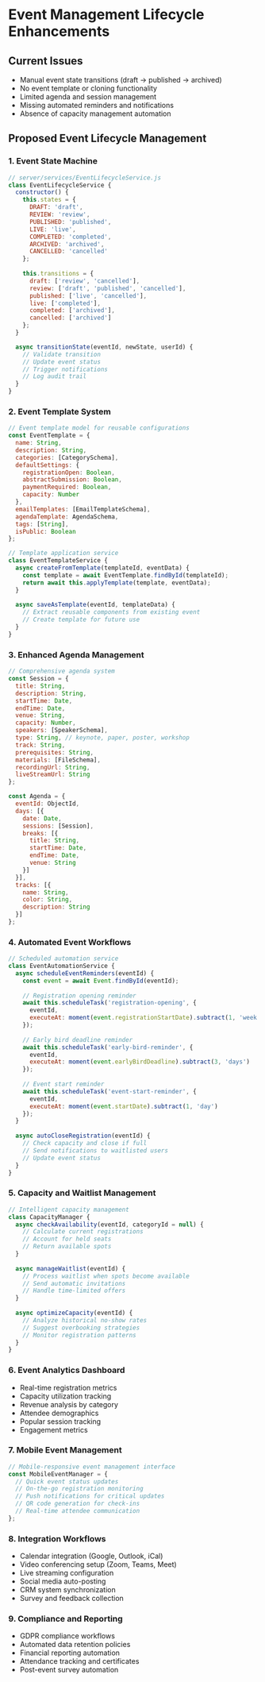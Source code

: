 # Event Management Lifecycle Enhancements

## Current Issues
- Manual event state transitions (draft → published → archived)
- No event template or cloning functionality
- Limited agenda and session management
- Missing automated reminders and notifications
- Absence of capacity management automation

## Proposed Event Lifecycle Management

### 1. Event State Machine
```javascript
// server/services/EventLifecycleService.js
class EventLifecycleService {
  constructor() {
    this.states = {
      DRAFT: 'draft',
      REVIEW: 'review', 
      PUBLISHED: 'published',
      LIVE: 'live',
      COMPLETED: 'completed',
      ARCHIVED: 'archived',
      CANCELLED: 'cancelled'
    };
    
    this.transitions = {
      draft: ['review', 'cancelled'],
      review: ['draft', 'published', 'cancelled'],
      published: ['live', 'cancelled'],
      live: ['completed'],
      completed: ['archived'],
      cancelled: ['archived']
    };
  }

  async transitionState(eventId, newState, userId) {
    // Validate transition
    // Update event status
    // Trigger notifications
    // Log audit trail
  }
}
```

### 2. Event Template System
```javascript
// Event template model for reusable configurations
const EventTemplate = {
  name: String,
  description: String,
  categories: [CategorySchema],
  defaultSettings: {
    registrationOpen: Boolean,
    abstractSubmission: Boolean,
    paymentRequired: Boolean,
    capacity: Number
  },
  emailTemplates: [EmailTemplateSchema],
  agendaTemplate: AgendaSchema,
  tags: [String],
  isPublic: Boolean
};

// Template application service
class EventTemplateService {
  async createFromTemplate(templateId, eventData) {
    const template = await EventTemplate.findById(templateId);
    return await this.applyTemplate(template, eventData);
  }
  
  async saveAsTemplate(eventId, templateData) {
    // Extract reusable components from existing event
    // Create template for future use
  }
}
```

### 3. Enhanced Agenda Management
```javascript
// Comprehensive agenda system
const Session = {
  title: String,
  description: String,
  startTime: Date,
  endTime: Date,
  venue: String,
  capacity: Number,
  speakers: [SpeakerSchema],
  type: String, // keynote, paper, poster, workshop
  track: String,
  prerequisites: String,
  materials: [FileSchema],
  recordingUrl: String,
  liveStreamUrl: String
};

const Agenda = {
  eventId: ObjectId,
  days: [{
    date: Date,
    sessions: [Session],
    breaks: [{
      title: String,
      startTime: Date,
      endTime: Date,
      venue: String
    }]
  }],
  tracks: [{
    name: String,
    color: String,
    description: String
  }]
};
```

### 4. Automated Event Workflows
```javascript
// Scheduled automation service
class EventAutomationService {
  async scheduleEventReminders(eventId) {
    const event = await Event.findById(eventId);
    
    // Registration opening reminder
    await this.scheduleTask('registration-opening', {
      eventId,
      executeAt: moment(event.registrationStartDate).subtract(1, 'week')
    });
    
    // Early bird deadline reminder
    await this.scheduleTask('early-bird-reminder', {
      eventId,
      executeAt: moment(event.earlyBirdDeadline).subtract(3, 'days')
    });
    
    // Event start reminder
    await this.scheduleTask('event-start-reminder', {
      eventId,
      executeAt: moment(event.startDate).subtract(1, 'day')
    });
  }
  
  async autoCloseRegistration(eventId) {
    // Check capacity and close if full
    // Send notifications to waitlisted users
    // Update event status
  }
}
```

### 5. Capacity and Waitlist Management
```javascript
// Intelligent capacity management
class CapacityManager {
  async checkAvailability(eventId, categoryId = null) {
    // Calculate current registrations
    // Account for held seats
    // Return available spots
  }
  
  async manageWaitlist(eventId) {
    // Process waitlist when spots become available
    // Send automatic invitations
    // Handle time-limited offers
  }
  
  async optimizeCapacity(eventId) {
    // Analyze historical no-show rates
    // Suggest overbooking strategies
    // Monitor registration patterns
  }
}
```

### 6. Event Analytics Dashboard
- Real-time registration metrics
- Capacity utilization tracking
- Revenue analysis by category
- Attendee demographics
- Popular session tracking
- Engagement metrics

### 7. Mobile Event Management
```javascript
// Mobile-responsive event management interface
const MobileEventManager = {
  // Quick event status updates
  // On-the-go registration monitoring
  // Push notifications for critical updates
  // QR code generation for check-ins
  // Real-time attendee communication
};
```

### 8. Integration Workflows
- Calendar integration (Google, Outlook, iCal)
- Video conferencing setup (Zoom, Teams, Meet)
- Live streaming configuration
- Social media auto-posting
- CRM system synchronization
- Survey and feedback collection

### 9. Compliance and Reporting
- GDPR compliance workflows
- Automated data retention policies
- Financial reporting automation
- Attendance tracking and certificates
- Post-event survey automation
